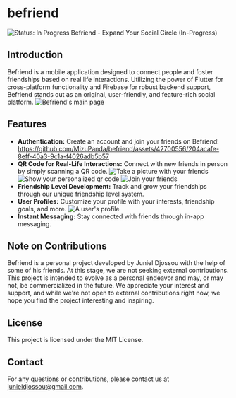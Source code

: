 # befriend
![Status: In Progress](https://img.shields.io/badge/status-in_progress-yellow.svg)
Befriend - Expand Your Social Circle (In-Progress)
## Introduction
Befriend is a mobile application designed to connect people and foster friendships based on real life interactions. Utilizing the power of Flutter for cross-platform functionality and Firebase for robust backend support, Befriend stands out as an original, user-friendly, and feature-rich social platform.
![Befriend's main page](https://github.com/MizuPanda/befriend/assets/42700556/86790350-b357-4d7c-9a9c-6dff94bcb029)

## Features
- **Authentication:** Create an account and join your friends on Befriend!
https://github.com/MizuPanda/befriend/assets/42700556/204acafe-8eff-40a3-9c1a-f4026adb5b57
- **QR Code for Real-Life Interactions:** Connect with new friends in person by simply scanning a QR code.
![Take a picture with your friends](https://github.com/MizuPanda/befriend/assets/42700556/c6fec3e2-99d7-4ecd-a741-3eb3dbb01b34)
![Show your personalized qr code](https://github.com/MizuPanda/befriend/assets/42700556/ed5d7939-d7f8-4cc3-a4a4-d5a2189fc633)
![Join your friends](https://github.com/MizuPanda/befriend/assets/42700556/2220b7a0-f055-4632-ae47-d1a96c97f681)
- **Friendship Level Development:** Track and grow your friendships through our unique friendship level system.
- **User Profiles:** Customize your profile with your interests, friendship goals, and more.
![A user's profile](https://github.com/MizuPanda/befriend/assets/42700556/ff5684c7-baa8-4176-9d05-b6cb50d71fac)
- **Instant Messaging:** Stay connected with friends through in-app messaging.

## Note on Contributions
Befriend is a personal project developed by Juniel Djossou with the help of some of his friends. At this stage, we are not seeking external contributions. This project is intended to evolve as a personal endeavor and may, or may not, be commercialized in the future. We appreciate your interest and support, and while we're not open to external contributions right now, we hope you find the project interesting and inspiring.

## License
This project is licensed under the MIT License.

## Contact
For any questions or contributions, please contact us at junieldjossou@gmail.com.
